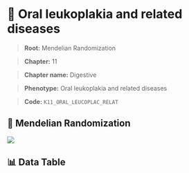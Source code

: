 # 🧪 Oral leukoplakia and related diseases

> **Root:** Mendelian Randomization

> **Chapter:** 11  

> **Chapter name:** Digestive

> **Phenotype:** Oral leukoplakia and related diseases  

> **Code:** `K11_ORAL_LEUCOPLAC_RELAT`

## 🧬 Mendelian Randomization  

<img src="/MR/Figures/Forward/K11_ORAL_LEUCOPLAC_RELAT.png"/>

## 📊 Data Table

<CsvTableMRF src="/MR_Data/Forward/K11_ORAL_LEUCOPLAC_RELAT.csv"/>
